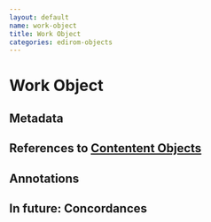 ```yaml
---
layout: default
name: work-object
title: Work Object
categories: edirom-objects
---
```


# Work Object

## Metadata

## References to [Contentent Objects](content-object.md)

## Annotations

## In future: Concordances
